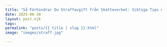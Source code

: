 ```yaml
---
title: "Så Förhindrar Du Straffavgift från Skatteverket: Viktiga Tips och Råd!_gammalt_inlägg"
date: 2025-06-30
layout: post.njk
tags: 
permalink: "posts/{{ title | slug }}.html"
image: "images/straff.jpg"

---
```

